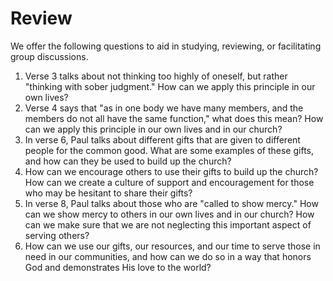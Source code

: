 # Review

We offer the following questions to aid in studying, reviewing, or facilitating group discussions.

1. Verse 3 talks about not thinking too highly of oneself, but rather "thinking with sober judgment." How can we apply this principle in our own lives?
2. Verse 4 says that "as in one body we have many members, and the members do not all have the same function," what does this mean? How can we apply this principle in our own lives and in our church?
3. In verse 6, Paul talks about different gifts that are given to different people for the common good. What are some examples of these gifts, and how can they be used to build up the church?
4. How can we encourage others to use their gifts to build up the church? How can we create a culture of support and encouragement for those who may be hesitant to share their gifts?
5. In verse 8, Paul talks about those who are "called to show mercy." How can we show mercy to others in our own lives and in our church? How can we make sure that we are not neglecting this important aspect of serving others?
6. How can we use our gifts, our resources, and our time to serve those in need in our communities, and how can we do so in a way that honors God and demonstrates His love to the world?

